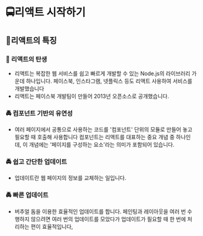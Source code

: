 

# 🚍리액트 시작하기
## 🚖리액트의 특징
### 🛵 리액트의 탄생
- 리액트는 복잡한 웹 서비스를 쉽고 빠르게 개발할 수 있는
Node.js의 라이브러리 가운데 하나입니다. 페이스북,
인스타그램, 넷플릭스 등도 리액트 사용하여 서비스를 
개발했습니다
- 리액트는 페이스북 개발팀이 만들어 2013년 오픈소스로 
공개했습니다.
### 🚔 컴포넌트 기반의 유연성
- 여러 페이지에서 공통으로 사용하는 코드를 '컴포넌트'
단위의 모듈로 만들어 놓고 필요할 때 호출해 사용합니다 
컴포넌트는 리액트를 대표하는 중요 개념 중 하나인데, 
이 개념에는 '페이지를 구성하는 요소'라는 의미가 포함되어 있습니다.


### 🚔 쉽고 간단한 업데이트
- 업데이트란 웹 페이지의 정보를 교체하는 일입니다.
### 🚔 빠른 업데이트
- 버추얼 돔을 이용한 효율적인 업데이트를 합니다. 페인팅과
레이아웃을 여러 번 수행하지 않으려면 여러 번의 업데이트를
모았다가 업데이트가 필요할 때 한 번에 처리하는 편이
효율적입니다,